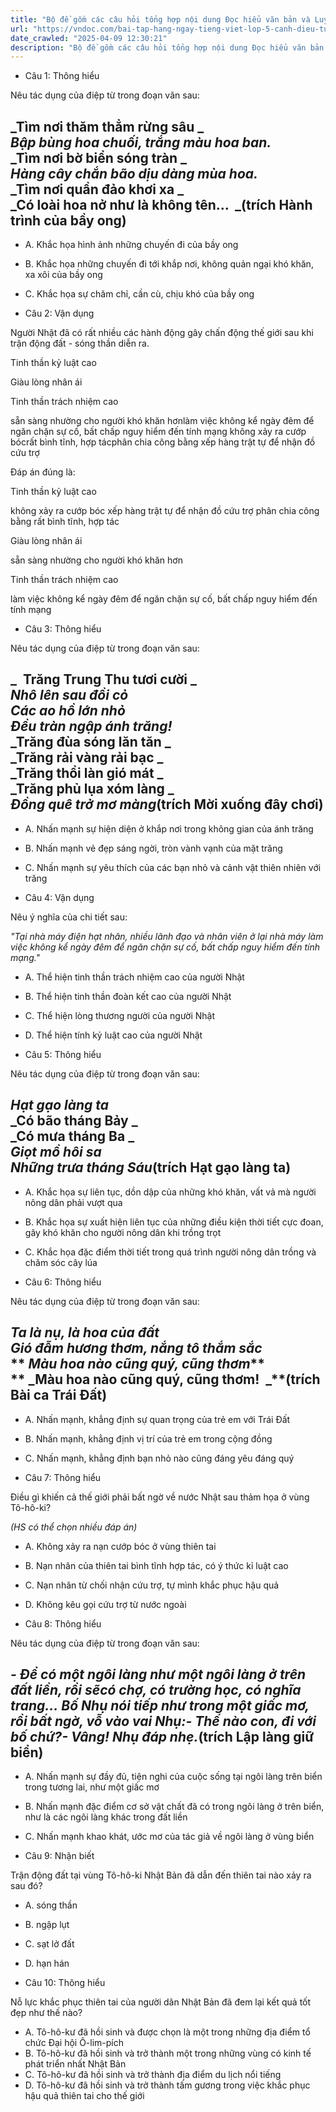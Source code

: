 ```yaml
---
title: "Bộ đề gồm các câu hỏi tổng hợp nội dung Đọc hiểu văn bản và Luyện từ và câu được học ở Tuần 26 trong chương trình Tiếng Việt lớp 5 Tập 2 Cánh Diều"
url: "https://vndoc.com/bai-tap-hang-ngay-tieng-viet-lop-5-canh-dieu-tuan-26-thu-5-337948"
date_crawled: "2025-04-09 12:30:21"
description: "Bộ đề gồm các câu hỏi tổng hợp nội dung Đọc hiểu văn bản và Luyện từ và câu được học ở Tuần 26 trong chương trình Tiếng Việt lớp 5 Tập 2 Cánh Diều"
---
```


* Câu 1:  Thông hiểu

Nêu tác dụng của điệp từ trong đoạn văn sau:

_**Tìm nơi** thăm thẳm rừng sâu _  
_Bập bùng hoa chuối, trắng màu hoa ban._  
_**Tìm nơi** bờ biển sóng tràn _  
_Hàng cây chắn bão dịu dàng mùa hoa._  
_**Tìm nơi** quần đảo khơi xa _  
_Có loài hoa nở như là không tên…  _(trích Hành trình của bầy ong)  
---  
  
  * A. Khắc họa hình ảnh những chuyến đi của bầy ong 
  * B. Khắc họa những chuyến đi tới khắp nơi, không quản ngại khó khăn, xa xôi của bầy ong 
  * C. Khắc họa sự chăm chỉ, cần cù, chịu khó của bầy ong 



* Câu 2:  Vận dụng

Người Nhật đã có rất nhiều các hành động gây chấn động thế giới sau khi trận động đất - sóng thần diễn ra.

Tinh thần kỷ luật cao

Giàu lòng nhân ái

Tinh thần trách nhiệm cao

sẵn sàng nhường cho người khó khăn hơnlàm việc không kể ngày đêm để ngăn chặn sự cố, bất chấp nguy hiểm đến tính mạng không xảy ra cướp bócrất bình tĩnh, hợp tácphân chia công bằng xếp hàng trật tự để nhận đồ cứu trợ

Đáp án đúng là:

Tinh thần kỷ luật cao

không xảy ra cướp bóc xếp hàng trật tự để nhận đồ cứu trợ phân chia công bằng rất bình tĩnh, hợp tác

Giàu lòng nhân ái

sẵn sàng nhường cho người khó khăn hơn

Tinh thần trách nhiệm cao

làm việc không kể ngày đêm để ngăn chặn sự cố, bất chấp nguy hiểm đến tính mạng

* Câu 3:  Thông hiểu

Nêu tác dụng của điệp từ trong đoạn văn sau:

_  Trăng Trung Thu tươi cười _  
_Nhô lên sau đồi cỏ_  
 _Các ao hồ lớn nhỏ_  
 _Đều tràn ngập ánh trăng!_  
_**Trăng** đùa sóng lăn tăn _  
_**Trăng** rải vàng rải bạc _  
_**Trăng** thổi làn gió mát _  
_**Trăng** phủ lụa xóm làng _  
_Đồng quê trở mơ màng_(trích Mời xuống đây chơi)  
---  
  
  * A. Nhấn mạnh sự hiện diện ở khắp nơi trong không gian của ánh trăng 
  * B. Nhấn mạnh vẻ đẹp sáng ngời, tròn vành vạnh của mặt trăng 
  * C. Nhấn mạnh sự yêu thích của các bạn nhỏ và cảnh vật thiên nhiên với trăng 



* Câu 4:  Vận dụng

Nêu ý nghĩa của chi tiết sau:

_"Tại nhà máy điện hạt nhân, nhiều lãnh đạo và nhân viên ở lại nhà máy làm việc không kể ngày đêm để ngăn chặn sự cố, bất chấp nguy hiểm đến tính mạng."_

  * A. Thể hiện tinh thần trách nhiệm cao của người Nhật 
  * B. Thể hiện tinh thần đoàn kết cao của người Nhật 
  * C. Thể hiện lòng thương người của người Nhật 
  * D. Thể hiện tính kỷ luật cao của người Nhật 



* Câu 5:  Thông hiểu

Nêu tác dụng của điệp từ trong đoạn văn sau:

_Hạt gạo làng ta_  
 _**Có** bão tháng Bảy _  
_**Có** mưa tháng Ba _  
_Giọt mồ hôi sa_  
 _Những trưa tháng Sáu_(trích Hạt gạo làng ta)  
---  
  
  * A. Khắc họa sự liên tục, dồn dập của những khó khăn, vất vả mà người nông dân phải vượt qua 
  * B. Khắc họa sự xuất hiện liên tục của những điều kiện thời tiết cực đoan, gây khó khăn cho người nông dân khi trồng trọt 
  * C. Khắc họa đặc điểm thời tiết trong quá trình người nông dân trồng và chăm sóc cây lúa 



* Câu 6:  Thông hiểu

Nêu tác dụng của điệp từ trong đoạn văn sau:

_Ta là nụ, là hoa của đất_  
 _Gió đẫm hương thơm, nắng tô thắm sắc_  
** _Màu hoa nào cũng quý, cũng thơm_**  
** _Màu hoa nào cũng quý, cũng thơm!  _**(trích Bài ca Trái Đất)  
---  
  
  * A. Nhấn mạnh, khẳng định sự quan trọng của trẻ em với Trái Đất 
  * B. Nhấn mạnh, khẳng định vị trí của trẻ em trong cộng đồng 
  * C. Nhấn mạnh, khẳng định bạn nhỏ nào cũng đáng yêu đáng quý 



* Câu 7:  Thông hiểu

Điều gì khiến cả thế giới phải bất ngờ về nước Nhật sau thảm họa ở vùng Tô-hô-ki?

_(HS có thể chọn nhiều đáp án)_

  * A. Không xảy ra nạn cướp bóc ở vùng thiên tai 
  * B. Nạn nhân của thiên tai bình tĩnh hợp tác, có ý thức kỉ luật cao 
  * C. Nạn nhân từ chối nhận cứu trợ, tự mình khắc phục hậu quả 
  * D. Không kêu gọi cứu trợ từ nước ngoài 



* Câu 8:  Thông hiểu

Nêu tác dụng của điệp từ trong đoạn văn sau:

_\- Để có một ngôi làng như một ngôi làng ở trên đất liền, rồi sẽ**có** chợ, **có** trường học, **có** nghĩa trang…_ _Bố Nhụ nói tiếp như trong một giấc mơ, rồi bất ngờ, vỗ vào vai Nhụ:__\- Thế nào con, đi với bố chứ?__\- Vâng! Nhụ đáp nhẹ._(trích Lập làng giữ biển)  
---  
  
  * A. Nhấn mạnh sự đầy đủ, tiện nghi của cuộc sống tại ngôi làng trên biển trong tương lai, như một giấc mơ 
  * B. Nhấn mạnh đặc điểm cơ sở vật chất đã có trong ngôi làng ở trên biển, như là các ngôi làng khác trong đất liền 
  * C. Nhấn mạnh khao khát, ước mơ của tác giả về ngôi làng ở vùng biển 



* Câu 9:  Nhận biết

Trận động đất tại vùng Tô-hô-ki Nhật Bản đã dẫn đến thiên tai nào xảy ra sau đó?

  * A. sóng thần 
  * B. ngập lụt 
  * C. sạt lở đất 
  * D. hạn hán 



* Câu 10:  Thông hiểu

Nỗ lực khắc phục thiên tai của người dân Nhật Bản đã đem lại kết quả tốt đẹp như thế nào?

  * A. Tô-hô-kư đã hồi sinh và được chọn là một trong những địa điểm tổ chức Đại hội Ô-lim-pích 
  * B. Tô-hô-kư đã hồi sinh và trở thành một trong những vùng có kinh tế phát triển nhất Nhật Bản 
  * C. Tô-hô-kư đã hồi sinh và trở thành địa điểm du lịch nổi tiếng 
  * D. Tô-hô-kư đã hồi sinh và trở thành tấm gương trong việc khắc phục hậu quả thiên tai cho thế giới 


